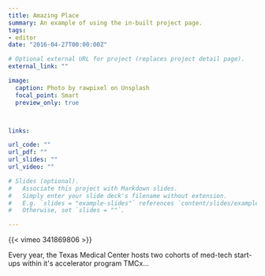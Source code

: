 ```yaml
---
title: Amazing Place
summary: An example of using the in-built project page.
tags:
- editor
date: "2016-04-27T00:00:00Z"

# Optional external URL for project (replaces project detail page).
external_link: ""

image:
  caption: Photo by rawpixel on Unsplash
  focal_point: Smart
  preview_only: true



links:

url_code: ""
url_pdf: ""
url_slides: ""
url_video: ""

# Slides (optional).
#   Associate this project with Markdown slides.
#   Simply enter your slide deck's filename without extension.
#   E.g. `slides = "example-slides"` references `content/slides/example-slides.md`.
#   Otherwise, set `slides = ""`.

---
```


{{< vimeo 341869806 >}}

Every year, the Texas Medical Center hosts two cohorts of med-tech start-ups within it's accelerator program TMCx...